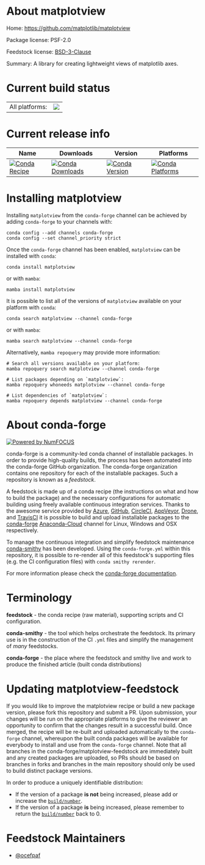 About matplotview
=================

Home: https://github.com/matplotlib/matplotview

Package license: PSF-2.0

Feedstock license: [BSD-3-Clause](https://github.com/conda-forge/matplotview-feedstock/blob/main/LICENSE.txt)

Summary: A library for creating lightweight views of matplotlib axes.

Current build status
====================


<table><tr><td>All platforms:</td>
    <td>
      <a href="https://dev.azure.com/conda-forge/feedstock-builds/_build/latest?definitionId=17407&branchName=main">
        <img src="https://dev.azure.com/conda-forge/feedstock-builds/_apis/build/status/matplotview-feedstock?branchName=main">
      </a>
    </td>
  </tr>
</table>

Current release info
====================

| Name | Downloads | Version | Platforms |
| --- | --- | --- | --- |
| [![Conda Recipe](https://img.shields.io/badge/recipe-matplotview-green.svg)](https://anaconda.org/conda-forge/matplotview) | [![Conda Downloads](https://img.shields.io/conda/dn/conda-forge/matplotview.svg)](https://anaconda.org/conda-forge/matplotview) | [![Conda Version](https://img.shields.io/conda/vn/conda-forge/matplotview.svg)](https://anaconda.org/conda-forge/matplotview) | [![Conda Platforms](https://img.shields.io/conda/pn/conda-forge/matplotview.svg)](https://anaconda.org/conda-forge/matplotview) |

Installing matplotview
======================

Installing `matplotview` from the `conda-forge` channel can be achieved by adding `conda-forge` to your channels with:

```
conda config --add channels conda-forge
conda config --set channel_priority strict
```

Once the `conda-forge` channel has been enabled, `matplotview` can be installed with `conda`:

```
conda install matplotview
```

or with `mamba`:

```
mamba install matplotview
```

It is possible to list all of the versions of `matplotview` available on your platform with `conda`:

```
conda search matplotview --channel conda-forge
```

or with `mamba`:

```
mamba search matplotview --channel conda-forge
```

Alternatively, `mamba repoquery` may provide more information:

```
# Search all versions available on your platform:
mamba repoquery search matplotview --channel conda-forge

# List packages depending on `matplotview`:
mamba repoquery whoneeds matplotview --channel conda-forge

# List dependencies of `matplotview`:
mamba repoquery depends matplotview --channel conda-forge
```


About conda-forge
=================

[![Powered by
NumFOCUS](https://img.shields.io/badge/powered%20by-NumFOCUS-orange.svg?style=flat&colorA=E1523D&colorB=007D8A)](https://numfocus.org)

conda-forge is a community-led conda channel of installable packages.
In order to provide high-quality builds, the process has been automated into the
conda-forge GitHub organization. The conda-forge organization contains one repository
for each of the installable packages. Such a repository is known as a *feedstock*.

A feedstock is made up of a conda recipe (the instructions on what and how to build
the package) and the necessary configurations for automatic building using freely
available continuous integration services. Thanks to the awesome service provided by
[Azure](https://azure.microsoft.com/en-us/services/devops/), [GitHub](https://github.com/),
[CircleCI](https://circleci.com/), [AppVeyor](https://www.appveyor.com/),
[Drone](https://cloud.drone.io/welcome), and [TravisCI](https://travis-ci.com/)
it is possible to build and upload installable packages to the
[conda-forge](https://anaconda.org/conda-forge) [Anaconda-Cloud](https://anaconda.org/)
channel for Linux, Windows and OSX respectively.

To manage the continuous integration and simplify feedstock maintenance
[conda-smithy](https://github.com/conda-forge/conda-smithy) has been developed.
Using the ``conda-forge.yml`` within this repository, it is possible to re-render all of
this feedstock's supporting files (e.g. the CI configuration files) with ``conda smithy rerender``.

For more information please check the [conda-forge documentation](https://conda-forge.org/docs/).

Terminology
===========

**feedstock** - the conda recipe (raw material), supporting scripts and CI configuration.

**conda-smithy** - the tool which helps orchestrate the feedstock.
                   Its primary use is in the construction of the CI ``.yml`` files
                   and simplify the management of *many* feedstocks.

**conda-forge** - the place where the feedstock and smithy live and work to
                  produce the finished article (built conda distributions)


Updating matplotview-feedstock
==============================

If you would like to improve the matplotview recipe or build a new
package version, please fork this repository and submit a PR. Upon submission,
your changes will be run on the appropriate platforms to give the reviewer an
opportunity to confirm that the changes result in a successful build. Once
merged, the recipe will be re-built and uploaded automatically to the
`conda-forge` channel, whereupon the built conda packages will be available for
everybody to install and use from the `conda-forge` channel.
Note that all branches in the conda-forge/matplotview-feedstock are
immediately built and any created packages are uploaded, so PRs should be based
on branches in forks and branches in the main repository should only be used to
build distinct package versions.

In order to produce a uniquely identifiable distribution:
 * If the version of a package **is not** being increased, please add or increase
   the [``build/number``](https://docs.conda.io/projects/conda-build/en/latest/resources/define-metadata.html#build-number-and-string).
 * If the version of a package **is** being increased, please remember to return
   the [``build/number``](https://docs.conda.io/projects/conda-build/en/latest/resources/define-metadata.html#build-number-and-string)
   back to 0.

Feedstock Maintainers
=====================

* [@ocefpaf](https://github.com/ocefpaf/)

